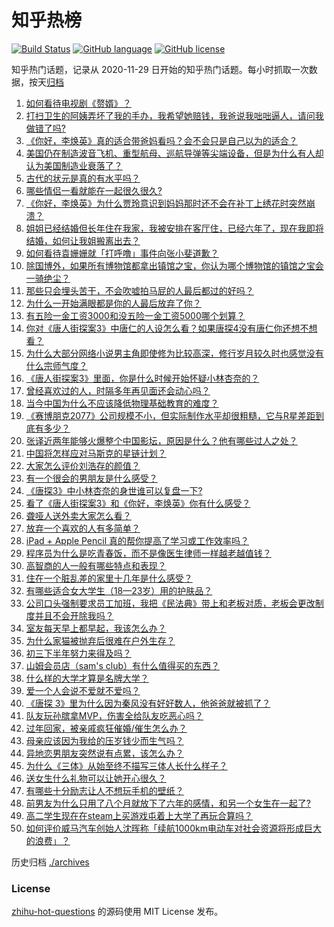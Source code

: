 # 知乎热榜
[![Build Status](https://github.com/ToWeLong/zhihu-hot-questions/workflows/CI/badge.svg)](https://github.com/ToWeLong/zhihu-hot-questions/actions)
[![GitHub language](https://img.shields.io/badge/language-golang-orange.svg)](https://golang.org/)
[![GitHub license](https://img.shields.io/github/license/ToWeLong/zhihu-hot-questions)](https://github.com/ToWeLong/zhihu-hot-questions/blob/main/LICENSE)

知乎热门话题，记录从 2020-11-29 日开始的知乎热门话题。每小时抓取一次数据，按天[归档](./archives)

<!-- BEGIN -->

1. [如何看待电视剧《赘婿》？](https://www.zhihu.com/question/444425031)
1. [打扫卫生的阿姨弄坏了我的手办，我希望她赔钱，我爸说我咄咄逼人，请问我做错了吗?](https://www.zhihu.com/question/442756818)
1. [《你好，李焕英》真的适合带爸妈看吗？会不会只是自己以为的适合？](https://www.zhihu.com/question/444136127)
1. [美国仍在制造波音飞机、重型航母、巡航导弹等尖端设备，但是为什么有人却认为美国制造业衰落了？](https://www.zhihu.com/question/443912700)
1. [古代的状元是真的有水平吗？](https://www.zhihu.com/question/427239644)
1. [哪些情侣一看就能在一起很久很久?](https://www.zhihu.com/question/309398217)
1. [《你好，李焕英》为什么贾玲意识到妈妈那时还不会在补丁上绣花时突然崩溃？](https://www.zhihu.com/question/444267187)
1. [姐姐已经结婚但长年住在我家，我被安排在客厅住，已经六年了，现在我即将结婚，如何让我姐搬离出去？](https://www.zhihu.com/question/444278546)
1. [如何看待袁姗姗就「打呼噜」事件向张小斐道歉？](https://www.zhihu.com/question/444533416)
1. [除国博外，如果所有博物馆都拿出镇馆之宝，你认为哪个博物馆的镇馆之宝会一骑绝尘？](https://www.zhihu.com/question/439459795)
1. [那些只会埋头苦干，不会吹嘘拍马屁的人最后都过的好吗？](https://www.zhihu.com/question/443803778)
1. [为什么一开始满眼都是你的人最后放弃了你？](https://www.zhihu.com/question/437654996)
1. [有五险一金工资3000和没五险一金工资5000哪个划算？](https://www.zhihu.com/question/440199672)
1. [你对《唐人街探案3》中唐仁的人设怎么看？如果唐探4没有唐仁你还想不想看？](https://www.zhihu.com/question/444402807)
1. [为什么大部分网络小说男主角即使修为比较高深，修行岁月较久时也感觉没有什么宗师气度？](https://www.zhihu.com/question/444555645)
1. [《唐人街探案3》里面，你是什么时候开始怀疑小林杏奈的？](https://www.zhihu.com/question/444524753)
1. [曾经喜欢过的人，时隔多年再见面还会动心吗？](https://www.zhihu.com/question/436416189)
1. [当今中国为什么不应该降低物理基础教育的难度？](https://www.zhihu.com/question/277106464)
1. [《赛博朋克2077》公司规模不小，但实际制作水平却很粗糙，它与R星差距到底有多少？](https://www.zhihu.com/question/436307893)
1. [张译近两年能够火爆整个中国影坛，原因是什么？他有哪些过人之处？](https://www.zhihu.com/question/433569117)
1. [中国将怎样应对马斯克的星链计划？](https://www.zhihu.com/question/400636133)
1. [大家怎么评价刘浩存的颜值？](https://www.zhihu.com/question/415082238)
1. [有一个很会的男朋友是什么感受？](https://www.zhihu.com/question/391872560)
1. [《唐探3》中小林杏奈的身世谁可以复盘一下?](https://www.zhihu.com/question/444218280)
1. [看了《唐人街探案3》和《你好，李焕英》你有什么感受？](https://www.zhihu.com/question/444280197)
1. [聋哑人送外卖大家怎么看？](https://www.zhihu.com/question/68568499)
1. [放弃一个喜欢的人有多简单？](https://www.zhihu.com/question/438210675)
1. [iPad + Apple Pencil 真的帮你提高了学习或工作效率吗？](https://www.zhihu.com/question/319011403)
1. [程序员为什么是吃青春饭，而不是像医生律师一样越老越值钱？](https://www.zhihu.com/question/444102247)
1. [高智商的人一般有哪些特点和表现？](https://www.zhihu.com/question/21897136)
1. [住在一个脏乱差的家里十几年是什么感受？](https://www.zhihu.com/question/47639633)
1. [有哪些适合女大学生（18—23岁）用的护肤品？](https://www.zhihu.com/question/37211021)
1. [公司口头强制要求员工加班，我把《民法典》带上和老板对质，老板会更改制度并且不会开除我吗？](https://www.zhihu.com/question/444430837)
1. [室友每天早上都早起，我该怎么办？](https://www.zhihu.com/question/298972541)
1. [为什么家猫被抛弃后很难在户外生存？](https://www.zhihu.com/question/430534419)
1. [初三下半年努力来得及吗？](https://www.zhihu.com/question/441156024)
1. [山姆会员店（sam's club）有什么值得买的东西？](https://www.zhihu.com/question/58897556)
1. [什么样的大学才算是名牌大学？](https://www.zhihu.com/question/440362268)
1. [爱一个人会说不爱就不爱吗？](https://www.zhihu.com/question/441889203)
1. [《唐探 3》里为什么因为秦风没有好好数人，他爸爸就被抓了？](https://www.zhihu.com/question/444120794)
1. [队友玩孙膑拿MVP，伤害全给队友吃恶心吗？](https://www.zhihu.com/question/444126709)
1. [过年回家，被亲戚疯狂催婚/催生怎么办？](https://www.zhihu.com/question/443338379)
1. [母亲应该因为我给的压岁钱少而生气吗？](https://www.zhihu.com/question/444206266)
1. [异地恋男朋友突然说有点累，该怎么办？](https://www.zhihu.com/question/431902400)
1. [为什么《三体》从始至终不描写三体人长什么样子？](https://www.zhihu.com/question/443422202)
1. [送女生什么礼物可以让她开心很久？](https://www.zhihu.com/question/327277042)
1. [有哪些十分励志让人不想玩手机的壁纸？](https://www.zhihu.com/question/267009223)
1. [前男友为什么只用了八个月就放下了六年的感情，和另一个女生在一起了?](https://www.zhihu.com/question/437014772)
1. [高二学生现在在steam上买游戏屯着上大学了再玩合算吗？](https://www.zhihu.com/question/437333279)
1. [如何评价威马汽车创始人沈晖称「续航1000km电动车对社会资源将形成巨大的浪费」？](https://www.zhihu.com/question/440106593)

<!-- END -->

历史归档 [./archives](./archives)


### License
[zhihu-hot-questions](https://github.com/towelong/zhihu-hot-questions) 的源码使用 MIT License 发布。